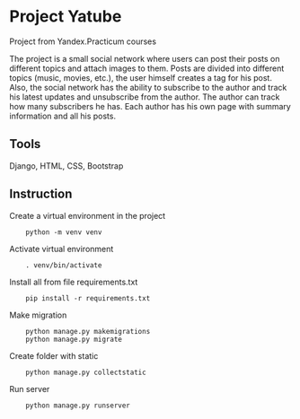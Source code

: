 # Project Yatube
Project from Yandex.Practicum courses

The project is a small social network where users can post their posts on different topics and attach images to them. Posts are divided into different topics (music, movies, etc.), the user himself creates a tag for his post. Also, the social network has the ability to subscribe to the author and track his latest updates and unsubscribe from the author. The author can track how many subscribers he has. Each author has his own page with summary information and all his posts.

## Tools
Django, HTML, CSS, Bootstrap

## Instruction
Create a virtual environment in the project

```
    python -m venv venv
```
Activate virtual environment

```
    . venv/bin/activate
```
Install all from file requirements.txt
```
    pip install -r requirements.txt
```
Make migration
```
    python manage.py makemigrations
    python manage.py migrate
```
Create folder with static
```
    python manage.py collectstatic
```
Run server
```
    python manage.py runserver
```
